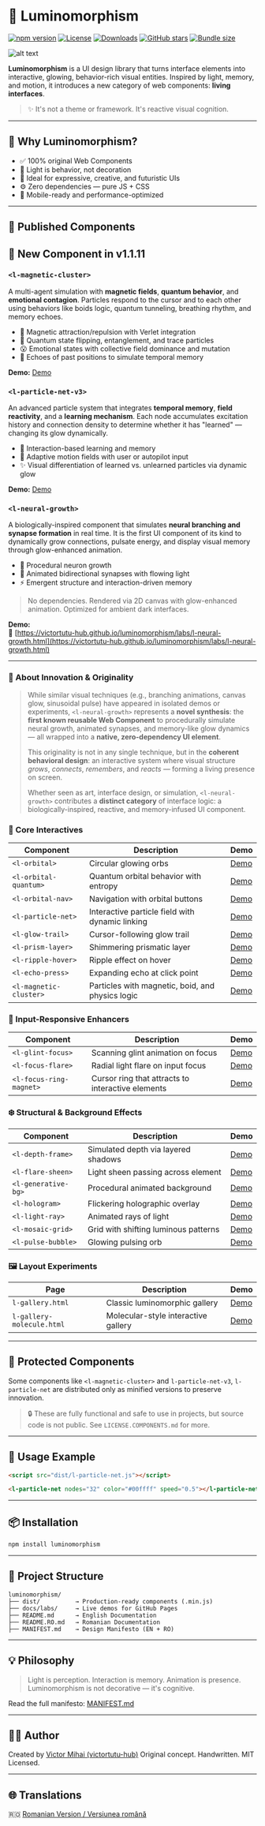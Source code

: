 # 🌟 Luminomorphism

[![npm version](https://img.shields.io/npm/v/luminomorphism.svg)](https://www.npmjs.com/package/luminomorphism)
[![License](https://img.shields.io/npm/l/luminomorphism.svg)](https://github.com/victortutu-hub/luminomorphism/blob/main/LICENSE)
[![Downloads](https://img.shields.io/npm/dw/luminomorphism.svg)](https://www.npmjs.com/package/luminomorphism)
[![GitHub stars](https://img.shields.io/github/stars/victortutu-hub/luminomorphism?style=social)](https://github.com/victortutu-hub/luminomorphism/stargazers)
[![Bundle size](https://img.shields.io/bundlephobia/minzip/luminomorphism)](https://bundlephobia.com/result?p=luminomorphism)

![alt text](luminomorphism.png)

**Luminomorphism** is a UI design library that turns interface elements into interactive, glowing, behavior-rich visual entities. Inspired by light, memory, and motion, it introduces a new category of web components: **living interfaces**.

> ✨ It's not a theme or framework. It's reactive visual cognition.

---

## 🚀 Why Luminomorphism?

* ✅ 100% original Web Components
* 🔦 Light is behavior, not decoration
* 🎨 Ideal for expressive, creative, and futuristic UIs
* ⚙️ Zero dependencies — pure JS + CSS
* 📱 Mobile-ready and performance-optimized

---

## 🧰 Published Components


## 🧠 New Component in v1.1.11

### `<l-magnetic-cluster>`

A multi-agent simulation with **magnetic fields**, **quantum behavior**, and **emotional contagion**. Particles respond to the cursor and to each other using behaviors like boids logic, quantum tunneling, breathing rhythm, and memory echoes.

- 🧲 Magnetic attraction/repulsion with Verlet integration
- 🧬 Quantum state flipping, entanglement, and trace particles
- 😮 Emotional states with collective field dominance and mutation
- 🫧 Echoes of past positions to simulate temporal memory

**Demo:** [Demo](https://victortutu-hub.github.io/luminomorphism/labs/l-magnetic-cluster.html)


### `<l-particle-net-v3>`

An advanced particle system that integrates **temporal memory**, **field reactivity**, and a **learning mechanism**. Each node accumulates excitation history and connection density to determine whether it has "learned" — changing its glow dynamically.

- 🧠 Interaction-based learning and memory
- 🔄 Adaptive motion fields with user or autopilot input
- ✨ Visual differentiation of learned vs. unlearned particles via dynamic glow

**Demo:** [Demo](https://victortutu-hub.github.io/luminomorphism/labs/l-particle-net-v3.html)


### `<l-neural-growth>`

A biologically-inspired component that simulates **neural branching and synapse formation** in real time. It is the first UI component of its kind to dynamically grow connections, pulsate energy, and display visual memory through glow-enhanced animation.

- 🧬 Procedural neuron growth
- 🔁 Animated bidirectional synapses with flowing light
- ⚡ Emergent structure and interaction-driven memory

> No dependencies. Rendered via 2D canvas with glow-enhanced animation. Optimized for ambient dark interfaces.

**Demo:**  
🔗 [https://victortutu-hub.github.io/luminomorphism/labs/l-neural-growth.html](https://victortutu-hub.github.io/luminomorphism/labs/l-neural-growth.html)

---

### 🧬 About Innovation & Originality

> While similar visual techniques (e.g., branching animations, canvas glow, sinusoidal pulse) have appeared in isolated demos or experiments, `<l-neural-growth>` represents a **novel synthesis**: the **first known reusable Web Component** to procedurally simulate neural growth, animated synapses, and memory-like glow dynamics — all wrapped into a **native, zero-dependency UI element**.
>
> This originality is not in any single technique, but in the **coherent behavioral design**: an interactive system where visual structure *grows*, *connects*, *remembers*, and *reacts* — forming a living presence on screen.
>
> Whether seen as art, interface design, or simulation, `<l-neural-growth>` contributes a **distinct category** of interface logic: a biologically-inspired, reactive, and memory-infused UI component.

### 🔮 Core Interactives

| Component              | Description                                      | Demo                                                                                 |
| ---------------------- | ------------------------------------------------ | ------------------------------------------------------------------------------------ |
| `<l-orbital>`          | Circular glowing orbs                            | [Demo](https://victortutu-hub.github.io/luminomorphism/labs/l-orbital.html)          |
| `<l-orbital-quantum>`  | Quantum orbital behavior with entropy            | [Demo](https://victortutu-hub.github.io/luminomorphism/labs/l-orbital-quantum.html)  |
| `<l-orbital-nav>`      | Navigation with orbital buttons                  | [Demo](https://victortutu-hub.github.io/luminomorphism/labs/l-orbital-nav.html)      |
| `<l-particle-net>`     | Interactive particle field with dynamic linking  | [Demo](https://victortutu-hub.github.io/luminomorphism/labs/l-particle-net.html)     |
| `<l-glow-trail>`       | Cursor-following glow trail                      | [Demo](https://victortutu-hub.github.io/luminomorphism/labs/l-glow-trail.html)       |
| `<l-prism-layer>`      | Shimmering prismatic layer                       | [Demo](https://victortutu-hub.github.io/luminomorphism/labs/l-prism-layer.html)      |
| `<l-ripple-hover>`     | Ripple effect on hover                           | [Demo](https://victortutu-hub.github.io/luminomorphism/labs/l-ripple-hover.html)     |
| `<l-echo-press>`       | Expanding echo at click point                    | [Demo](https://victortutu-hub.github.io/luminomorphism/labs/l-echo-press.html)       |
| `<l-magnetic-cluster>` | Particles with magnetic, boid, and physics logic | [Demo](https://victortutu-hub.github.io/luminomorphism/labs/l-magnetic-cluster.html) |

### 🧠 Input-Responsive Enhancers

| Component               | Description                                       | Demo                                                                                  |
| ----------------------- | ------------------------------------------------- | ------------------------------------------------------------------------------------- |
| `<l-glint-focus>`       | Scanning glint animation on focus                 | [Demo](https://victortutu-hub.github.io/luminomorphism/labs/l-glint-focus.html)       |
| `<l-focus-flare>`       | Radial light flare on input focus                 | [Demo](https://victortutu-hub.github.io/luminomorphism/labs/l-focus-flare.html)       |
| `<l-focus-ring-magnet>` | Cursor ring that attracts to interactive elements | [Demo](https://victortutu-hub.github.io/luminomorphism/labs/l-focus-ring-magnet.html) |

### ❄️ Structural & Background Effects

| Component           | Description                          | Demo                                                                              |
| ------------------- | ------------------------------------ | --------------------------------------------------------------------------------- |
| `<l-depth-frame>`   | Simulated depth via layered shadows  | [Demo](https://victortutu-hub.github.io/luminomorphism/labs/l-depth-frame.html)   |
| `<l-flare-sheen>`   | Light sheen passing across element   | [Demo](https://victortutu-hub.github.io/luminomorphism/labs/l-flare-sheen.html)   |
| `<l-generative-bg>` | Procedural animated background       | [Demo](https://victortutu-hub.github.io/luminomorphism/labs/l-generative-bg.html) |
| `<l-hologram>`      | Flickering holographic overlay       | [Demo](https://victortutu-hub.github.io/luminomorphism/labs/l-hologram.html)      |
| `<l-light-ray>`     | Animated rays of light               | [Demo](https://victortutu-hub.github.io/luminomorphism/labs/l-light-ray.html)     |
| `<l-mosaic-grid>`   | Grid with shifting luminous patterns | [Demo](https://victortutu-hub.github.io/luminomorphism/labs/l-mosaic-grid.html)   |
| `<l-pulse-bubble>`  | Glowing pulsing orb                  | [Demo](https://victortutu-hub.github.io/luminomorphism/labs/l-pulse-bubble.html)  |

### 🖼️ Layout Experiments

| Page                      | Description                         | Demo                                                                                 |
| ------------------------- | ----------------------------------- | ------------------------------------------------------------------------------------ |
| `l-gallery.html`          | Classic luminomorphic gallery       | [Demo](https://victortutu-hub.github.io/luminomorphism/labs/l-gallery.html)          |
| `l-gallery-molecule.html` | Molecular-style interactive gallery | [Demo](https://victortutu-hub.github.io/luminomorphism/labs/l-gallery-molecule.html) |

---

## 🔐 Protected Components

Some components like `<l-magnetic-cluster>` and `l-particle-net-v3`, `l-particle-net` are distributed only as minified versions to preserve innovation.

> 🔒 These are fully functional and safe to use in projects, but source code is not public. See `LICENSE.COMPONENTS.md` for more.

---

## 🧪 Usage Example

```html
<script src="dist/l-particle-net.js"></script>

<l-particle-net nodes="32" color="#00ffff" speed="0.5"></l-particle-net>
```

---

## 📦 Installation

```bash
npm install luminomorphism
```

---

## 📁 Project Structure

```
luminomorphism/
├── dist/          → Production-ready components (.min.js)
├── docs/labs/     → Live demos for GitHub Pages
├── README.md      → English Documentation
├── README.RO.md   → Romanian Documentation
├── MANIFEST.md    → Design Manifesto (EN + RO)
```

---

## 💡 Philosophy

> Light is perception. Interaction is memory. Animation is presence.
> Luminomorphism is not decorative — it's cognitive.

Read the full manifesto: [MANIFEST.md](MANIFEST.md)

---

## 👨‍💻 Author

Created by [Victor Mihai (victortutu-hub)](https://github.com/victortutu-hub)
Original concept. Handwritten. MIT Licensed.

---

## 🌐 Translations

🇷🇴 [Romanian Version / Versiunea română](./README.RO.md)
